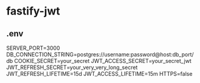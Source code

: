 # fastify-jwt

## .env

SERVER_PORT=3000
DB_CONNECTION_STRING=postgres://username:password@host:db_port/db
COOKIE_SECRET=your_secret
JWT_ACCESS_SECRET=your_secret_jwt
JWT_REFRESH_SECRET=your_very_very_long_secret
JWT_REFRESH_LIFETIME=15d
JWT_ACCESS_LIFETIME=15m
HTTPS=false
